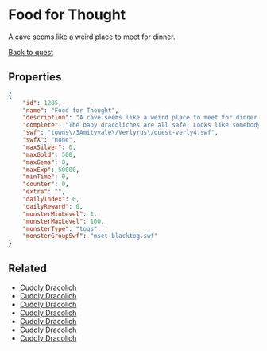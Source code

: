 # Food for Thought

A cave seems like a weird place to meet for dinner.

[Back to quest](../quests.md)

## Properties

```json
{
    "id": 1285,
    "name": "Food for Thought",
    "description": "A cave seems like a weird place to meet for dinner.",
    "complete": "The baby dracoliches are all safe! Looks like somebody rescued them from the Rose. They sure like their fish.",
    "swf": "towns\/3Amityvale\/Verlyrus\/quest-verly4.swf",
    "swfX": "none",
    "maxSilver": 0,
    "maxGold": 500,
    "maxGems": 0,
    "maxExp": 50000,
    "minTime": 0,
    "counter": 0,
    "extra": "",
    "dailyIndex": 0,
    "dailyReward": 0,
    "monsterMinLevel": 1,
    "monsterMaxLevel": 100,
    "monsterType": "togs",
    "monsterGroupSwf": "mset-blacktog.swf"
}
```

## Related

- [Cuddly Dracolich](../items/14463-cuddly-dracolich.md)
- [Cuddly Dracolich](../items/14464-cuddly-dracolich.md)
- [Cuddly Dracolich](../items/14465-cuddly-dracolich.md)
- [Cuddly Dracolich](../items/14466-cuddly-dracolich.md)
- [Cuddly Dracolich](../items/14467-cuddly-dracolich.md)
- [Cuddly Dracolich](../items/14468-cuddly-dracolich.md)
- [Cuddly Dracolich](../items/14469-cuddly-dracolich.md)

